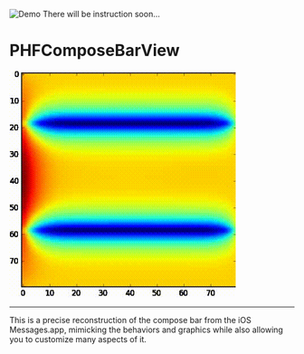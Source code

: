 ![Demo](https://cloud.githubusercontent.com/assets/11920213/19579585/2648d77e-972a-11e6-90d7-b91923fd859d.gif)
There will be instruction soon...

# PHFComposeBarView

![demo](demo.gif)

***

This is a precise reconstruction of the compose bar from the iOS Messages.app,
mimicking the behaviors and graphics while also allowing you to customize many
aspects of it.